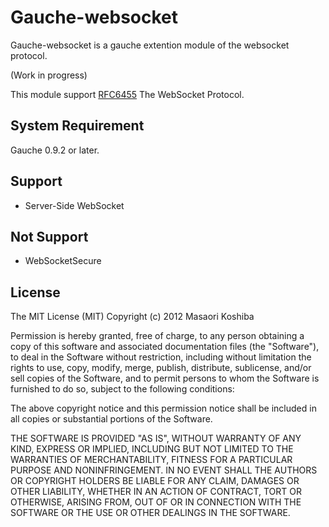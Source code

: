 # Gauche-websocket

Gauche-websocket is a gauche extention module of the websocket protocol.

(Work in progress)

This module support [RFC6455](http://www.ietf.org/rfc/rfc6455.txt) The WebSocket Protocol.

## System Requirement

Gauche 0.9.2 or later.

## Support

- Server-Side WebSocket

## Not Support

- WebSocketSecure

## License

The MIT License (MIT)
Copyright (c) 2012 Masaori Koshiba

Permission is hereby granted, free of charge, to any person obtaining a copy of this software and associated documentation files (the "Software"), to deal in the Software without restriction, including without limitation the rights to use, copy, modify, merge, publish, distribute, sublicense, and/or sell copies of the Software, and to permit persons to whom the Software is furnished to do so, subject to the following conditions:

The above copyright notice and this permission notice shall be included in all copies or substantial portions of the Software.

THE SOFTWARE IS PROVIDED "AS IS", WITHOUT WARRANTY OF ANY KIND, EXPRESS OR IMPLIED, INCLUDING BUT NOT LIMITED TO THE WARRANTIES OF MERCHANTABILITY, FITNESS FOR A PARTICULAR PURPOSE AND NONINFRINGEMENT. IN NO EVENT SHALL THE AUTHORS OR COPYRIGHT HOLDERS BE LIABLE FOR ANY CLAIM, DAMAGES OR OTHER LIABILITY, WHETHER IN AN ACTION OF CONTRACT, TORT OR OTHERWISE, ARISING FROM, OUT OF OR IN CONNECTION WITH THE SOFTWARE OR THE USE OR OTHER DEALINGS IN THE SOFTWARE.
